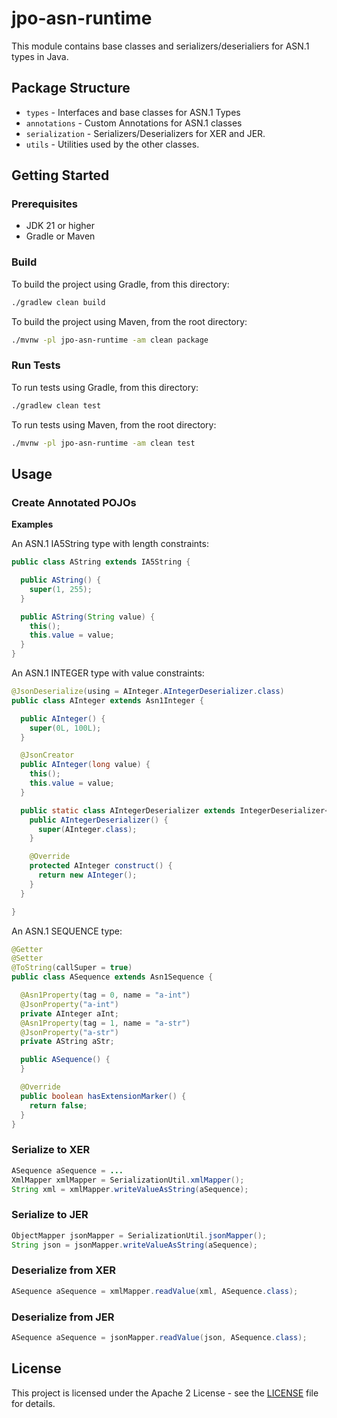 # jpo-asn-runtime

This module contains base classes and serializers/deserialiers for ASN.1 types in Java.  

## Package Structure

* `types` - Interfaces and base classes for ASN.1 Types
* `annotations` - Custom Annotations for ASN.1 classes
* `serialization` - Serializers/Deserializers for XER and JER.
* `utils` - Utilities used by the other classes.

## Getting Started

### Prerequisites

* JDK 21 or higher
* Gradle or Maven

### Build

To build the project using Gradle, from this directory:

```bash
./gradlew clean build
```

To build the project using Maven, from the root directory:

```bash
./mvnw -pl jpo-asn-runtime -am clean package
```

### Run Tests

To run tests using Gradle, from this directory:

```bash
./gradlew clean test
```

To run tests using Maven, from the root directory:


```bash
./mvnw -pl jpo-asn-runtime -am clean test
```

## Usage

### Create Annotated POJOs

**Examples**

An ASN.1 IA5String type with length constraints:
```java
public class AString extends IA5String {

  public AString() {
    super(1, 255);
  }

  public AString(String value) {
    this();
    this.value = value;
  }
}
```

An ASN.1 INTEGER type with value constraints:
```java
@JsonDeserialize(using = AInteger.AIntegerDeserializer.class)
public class AInteger extends Asn1Integer {

  public AInteger() {
    super(0L, 100L);
  }

  @JsonCreator
  public AInteger(long value) {
    this();
    this.value = value;
  }

  public static class AIntegerDeserializer extends IntegerDeserializer<AInteger> {
    public AIntegerDeserializer() {
      super(AInteger.class);
    }

    @Override
    protected AInteger construct() {
      return new AInteger();
    }
  }

}
```

An ASN.1 SEQUENCE type:
```java
@Getter
@Setter
@ToString(callSuper = true)
public class ASequence extends Asn1Sequence {

  @Asn1Property(tag = 0, name = "a-int")
  @JsonProperty("a-int")
  private AInteger aInt;
  @Asn1Property(tag = 1, name = "a-str")
  @JsonProperty("a-str")
  private AString aStr;

  public ASequence() {
  }

  @Override
  public boolean hasExtensionMarker() {
    return false;
  }
}
```


### Serialize to XER

```java
ASequence aSequence = ...
XmlMapper xmlMapper = SerializationUtil.xmlMapper();
String xml = xmlMapper.writeValueAsString(aSequence);
```

### Serialize to JER

```java
ObjectMapper jsonMapper = SerializationUtil.jsonMapper();
String json = jsonMapper.writeValueAsString(aSequence);
```

### Deserialize from XER

```java
ASequence aSequence = xmlMapper.readValue(xml, ASequence.class);
```

### Deserialize from JER

```java
ASequence aSequence = jsonMapper.readValue(json, ASequence.class);
```

## License

This project is licensed under the Apache 2 License - see the [LICENSE](../LICENSE) file for details.
